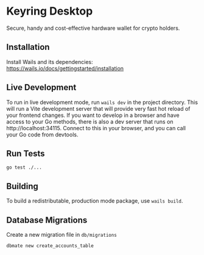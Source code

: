 # Keyring Desktop

Secure, handy and cost-effective hardware wallet for crypto holders.

## Installation

Install Wails and its dependencies: https://wails.io/docs/gettingstarted/installation

## Live Development

To run in live development mode, run `wails dev` in the project directory. This will run a Vite development
server that will provide very fast hot reload of your frontend changes. If you want to develop in a browser
and have access to your Go methods, there is also a dev server that runs on http://localhost:34115. Connect
to this in your browser, and you can call your Go code from devtools.

## Run Tests

```shell
go test ./...
```

## Building

To build a redistributable, production mode package, use `wails build`.

## Database Migrations

Create a new migration file in `db/migrations`

```
dbmate new create_accounts_table
```
